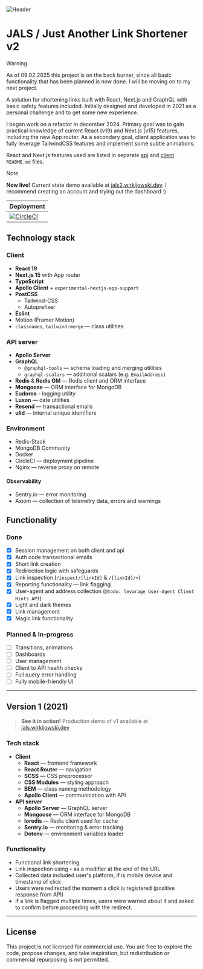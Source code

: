 ![Header](./header.png)

# JALS / Just Another Link Shortener v2

> [!WARNING]
> As of 09.02.2025 this project is on the back burner, since all basic functionality that has been planned is now done. I will be moving on to my next project.

A solution for shortening links built with React, Next.js and GraphQL with basic safety features included. Initially designed and developed in 2021 as a personal challenge and to get some new experience.

I began work on a refactor in december 2024. Primary goal was to gain practical knowledge of current React (v19) and Next.js (v15) features, including the new App router. As a secondary goal, client application was to fully leverage TailwindCSS features and implement some subtle animations.

React and Next.js features used are listed in separate [api](./api/README.md) and [client](./client/README.md) `README.md` files.

> [!NOTE]
> **Now live!** Current state demo available at [jals2.wirkijowski.dev](https://jals2.wirkijowski.dev/). I recommend creating an account and trying out the dashboard :)

| Deployment |
|------------|
| [![CircleCI](https://dl.circleci.com/status-badge/img/circleci/8Np7CK78S4uw4ebGLepWmK/MzQiBDF67dqMd44rGhkv6K/tree/deploy-prod.svg?style=svg)](https://dl.circleci.com/status-badge/redirect/circleci/8Np7CK78S4uw4ebGLepWmK/MzQiBDF67dqMd44rGhkv6K/tree/deploy-prod) |

## Technology stack

###  Client

- **React 19**
- **Next.js 15** with App router
- **TypeScript**
- **Apollo Client** + `experimental-nextjs-app-support` 
- **PostCSS**
  - Tailwind-CSS
  - Autoprefixer
- **Eslint**
- Motion (Framer Motion)
- `classnames`, `tailwind-merge` — class utilities

### API server

- **Apollo Server**
- **GraphQL**
  - `@graphql-tools` — schema loading and merging utilities
  - `graphql-scalars` — additional scalars (e.g. `EmailAddress`)
- **Redis** & **Redis OM** — Redis client and ORM interface
- **Mongoose** — ORM interface for MongoDB
- **Eudoros** - logging utility
- **Luxon** — date utilities
- **Resend** — transactional emails
- **ulid** — internal unique identifiers

### Environment

- Redis-Stack
- MongoDB Community
- Docker
- CircleCI — deployment pipeline
- Nginx — reverse proxy on remote

#### Observability
- Sentry.io — error monitoring
- Axiom — collection of telemetry data, errors and warnings

## Functionality

### Done
- [x] Session management on both client and api
- [x] Auth code transactional emails
- [x] Short link creation
- [x] Redirection logic with safeguards
- [x] Link inspection (`/inspect/[linkId]` & `/[linkId]/+`)
- [x] Reporting functionality — link flagging
- [x] User-agent and address collection (`@todo: levarage User-Agent Client Hints API`)
- [x] Light and dark themes
- [x] Link management
- [x] Magic link functionality

### Planned & In-progress
- [ ] Transitions, animations
- [ ] Dashboards
- [ ] User management
- [ ] Client to API health checks
- [ ] Full query error handling
- [ ] Fully mobile-friendly UI

---
## Version 1 (2021)

> **See it in action!** Production demo of v1 available at [jals.wirkijowski.dev](https://jals.wirkijowski.dev/)

### Tech stack
- **Client**
  - **React** — frontend framework
  - **React Router** — navigation
  - **SCSS** — CSS preprocessor
  - **CSS Modules** — styling approach
  - **BEM** — class naming methodology
  - **Apollo Client** — communication with API
- **API server**
  - **Apollo Server** — GraphQL server
  - **Mongoose** — ORM interface for MongoDB
  - **Ioredis** — Redis client used for cache
  - **Sentry.io** — monitoring & error tracking
  - **Dotenv** — environment variables loader

### Functionality
- Functional link shortening
- Link inspection using `+` as a modifier at the end of the URL
- Collected data included user's platform, if is mobile device and timestamp of click
- Users were redirected the moment a click is registered (positive response from API)
- If a link is flagged multiple times, users were warned about it and asked to confirm before proceeding with the redirect.


---
## License
This project is not licensed for commercial use. You are free to explore the code, propose changes, and take inspiration, but redistribution or commercial repurposing is not permitted.